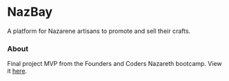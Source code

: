 # NazBay
A platform for Nazarene artisans to promote and sell their crafts.

### About
Final project MVP from the Founders and Coders Nazareth bootcamp. View it [here](https://nazbay.herokuapp.com/).
